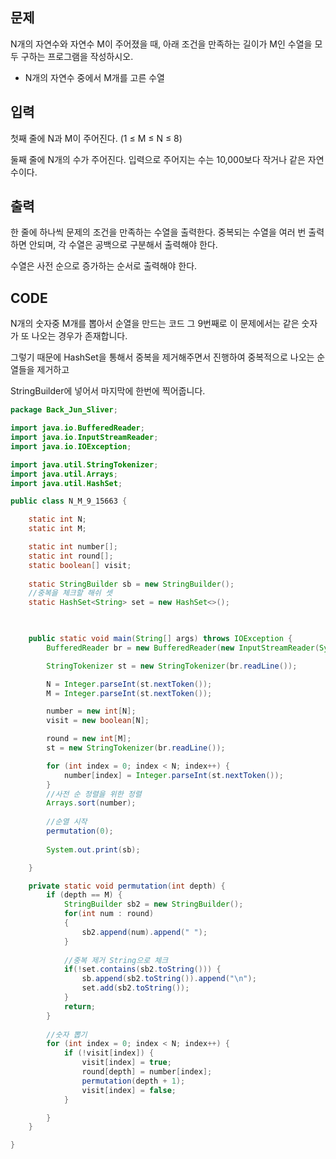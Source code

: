 ## 문제

N개의 자연수와 자연수 M이 주어졌을 때, 아래 조건을 만족하는 길이가 M인 수열을 모두 구하는 프로그램을 작성하시오.

- N개의 자연수 중에서 M개를 고른 수열

## 입력

첫째 줄에 N과 M이 주어진다. (1 ≤ M ≤ N ≤ 8)

둘째 줄에 N개의 수가 주어진다. 입력으로 주어지는 수는 10,000보다 작거나 같은 자연수이다.

## 출력

한 줄에 하나씩 문제의 조건을 만족하는 수열을 출력한다. 중복되는 수열을 여러 번 출력하면 안되며, 각 수열은 공백으로 구분해서 출력해야 한다.

수열은 사전 순으로 증가하는 순서로 출력해야 한다.



## CODE

N개의 숫자중 M개를 뽑아서 순열을 만드는 코드 그 9번째로 이 문제에서는 같은 숫자가 또 나오는 경우가 존재합니다.

그렇기 때문에 HashSet을 통해서 중복을 제거해주면서 진행하여 중복적으로 나오는 순열들을 제거하고

StringBuilder에 넣어서 마지막에 한번에 찍어줍니다.

```java
package Back_Jun_Sliver;

import java.io.BufferedReader;
import java.io.InputStreamReader;
import java.io.IOException;

import java.util.StringTokenizer;
import java.util.Arrays;
import java.util.HashSet;

public class N_M_9_15663 {

	static int N;
	static int M;

	static int number[];
	static int round[];
	static boolean[] visit;
	
	static StringBuilder sb = new StringBuilder();
	//중복을 체크할 해쉬 셋
	static HashSet<String> set = new HashSet<>();
	


	public static void main(String[] args) throws IOException {
		BufferedReader br = new BufferedReader(new InputStreamReader(System.in));

		StringTokenizer st = new StringTokenizer(br.readLine());

		N = Integer.parseInt(st.nextToken());
		M = Integer.parseInt(st.nextToken());

		number = new int[N];
		visit = new boolean[N];

		round = new int[M];
		st = new StringTokenizer(br.readLine());

		for (int index = 0; index < N; index++) {
			number[index] = Integer.parseInt(st.nextToken());
		}
        //사전 순 정렬을 위한 정렬
		Arrays.sort(number);
        
        //순열 시작
		permutation(0);
		
		System.out.print(sb);

	}

	private static void permutation(int depth) {
		if (depth == M) {
			StringBuilder sb2 = new StringBuilder();
			for(int num : round)
			{
				sb2.append(num).append(" ");
			}
			
			//중복 제거 String으로 체크
			if(!set.contains(sb2.toString())) {
				sb.append(sb2.toString()).append("\n");
				set.add(sb2.toString());
			}
			return;
		}
        
        //숫자 뽑기
		for (int index = 0; index < N; index++) {
			if (!visit[index]) {
				visit[index] = true;
				round[depth] = number[index];
				permutation(depth + 1);
				visit[index] = false;
			}

		}
	}

}

```


